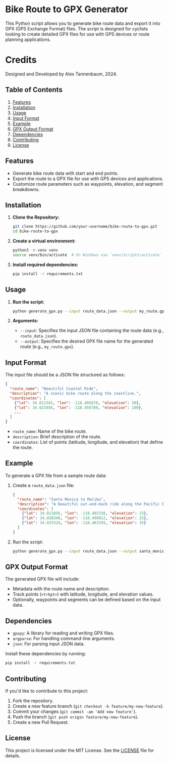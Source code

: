 # Bike Route to GPX Generator

This Python script allows you to generate bike route data and export it into GPX (GPS Exchange Format) files. The script is designed for cyclists looking to create detailed GPX files for use with GPS devices or route planning applications.

# Credits
Designed and Developed by Alex Tannenbaum, 2024.

## Table of Contents

1. [Features](#features)
2. [Installation](#installation)
3. [Usage](#usage)
4. [Input Format](#input-format)
5. [Example](#example)
6. [GPX Output Format](#gpx-output-format)
7. [Dependencies](#dependencies)
8. [Contributing](#contributing)
9. [License](#license)

## Features

- Generate bike route data with start and end points.
- Export the route to a GPX file for use with GPS devices and applications.
- Customize route parameters such as waypoints, elevation, and segment breakdowns.

## Installation

1. **Clone the Repository:**

   ```bash
   git clone https://github.com/your-username/bike-route-to-gpx.git
   cd bike-route-to-gpx
   ```

2. **Create a virtual environment:**

   ```bash
   python3 -m venv venv
   source venv/bin/activate  # On Windows use `venv\Scripts\activate`
   ```

3. **Install required dependencies:**

   ```bash
   pip install -r requirements.txt
   ```

## Usage

1. **Run the script:**

   ```bash
   python generate_gpx.py --input route_data.json --output my_route.gpx
   ```

2. **Arguments:**

   - `--input`: Specifies the input JSON file containing the route data (e.g., `route_data.json`).
   - `--output`: Specifies the desired GPX file name for the generated route (e.g., `my_route.gpx`).

## Input Format

The input file should be a JSON file structured as follows:

```json
{
  "route_name": "Beautiful Coastal Ride",
  "description": "A scenic bike route along the coastline.",
  "coordinates": [
    {"lat": 34.012345, "lon": -118.495678, "elevation": 50},
    {"lat": 34.023456, "lon": -118.456789, "elevation": 100},
    ...
  ]
}
```

- `route_name`: Name of the bike route.
- `description`: Brief description of the route.
- `coordinates`: List of points (latitude, longitude, and elevation) that define the route.

## Example

To generate a GPX file from a sample route data:

1. Create a `route_data.json` file:

    ```json
    {
      "route_name": "Santa Monica to Malibu",
      "description": "A beautiful out-and-back ride along the Pacific Coast Highway.",
      "coordinates": [
        {"lat": 34.011856, "lon": -118.495338, "elevation": 15},
        {"lat": 34.020348, "lon": -118.490012, "elevation": 25},
        {"lat": 34.025324, "lon": -118.483294, "elevation": 35}
      ]
    }
    ```

2. Run the script:

    ```bash
    python generate_gpx.py --input route_data.json --output santa_monica_to_malibu.gpx
    ```

## GPX Output Format

The generated GPX file will include:

- Metadata with the route name and description.
- Track points (`<trkpt>`) with latitude, longitude, and elevation values.
- Optionally, waypoints and segments can be defined based on the input data.

## Dependencies

- `gpxpy`: A library for reading and writing GPX files.
- `argparse`: For handling command-line arguments.
- `json`: For parsing input JSON data.

Install these dependencies by running:

```bash
pip install -r requirements.txt
```

## Contributing

If you'd like to contribute to this project:

1. Fork the repository.
2. Create a new feature branch (`git checkout -b feature/my-new-feature`).
3. Commit your changes (`git commit -am 'Add new feature'`).
4. Push the branch (`git push origin feature/my-new-feature`).
5. Create a new Pull Request.

## License

This project is licensed under the MIT License. See the [LICENSE](LICENSE) file for details.